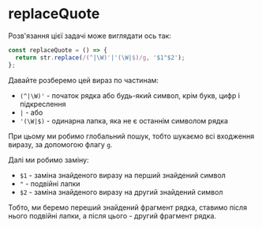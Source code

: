 # replaceQuote

Розв'язання цієї задачі може виглядати ось так:

```js
const replaceQuote = () => {
  return str.replace(/(^|\W)'|'(\W|$)/g, '$1"$2');
};
```

Давайте розберемо цей вираз по частинам:

- `(^|\W)'` - початок рядка або будь-який символ, крім букв, цифр і підкреслення
- `|` - або
- `'(\W|$)` - одинарна лапка, яка не є останнім символом рядка

При цьому ми робимо глобальний пошук, тобто шукаємо всі входження виразу, за допомогою флагу `g`.

Далі ми робимо заміну:

- `$1` - заміна знайденого виразу на перший знайдений символ
- `"` - подвійні лапки
- `$2` - заміна знайденого виразу на другий знайдений символ

Тобто, ми беремо переший знайдений фрагмент рядка, ставимо після нього подвійні лапки, а після цього - другий фрагмент рядка.
